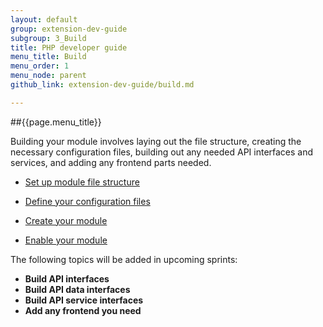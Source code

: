 ```yaml
---
layout: default
group: extension-dev-guide
subgroup: 3_Build
title: PHP developer guide
menu_title: Build
menu_order: 1
menu_node: parent
github_link: extension-dev-guide/build.md

---
```


##{{page.menu_title}}

Building your module involves laying out the file structure, creating the necessary configuration files, building out any needed API interfaces and services, and adding any frontend parts needed.



* [Set up module file structure](module-file-structure.html)
* [Define your configuration files](required-configuration-files.html)
* [Create your module](create_module.html)

* [Enable your module](enable-module.html)








The following topics will be added in upcoming sprints:

* __Build API interfaces__
* __Build API data interfaces__
* __Build API service interfaces__
* __Add any frontend you need__
